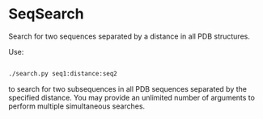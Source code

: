# SeqSearch
Search for two sequences separated by a distance in all PDB structures.

Use:

```bash

./search.py seq1:distance:seq2
```

to search for two subsequences in all PDB sequences separated
by the specified distance. You may provide an unlimited number
of arguments to perform multiple simultaneous searches.

